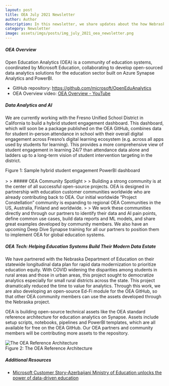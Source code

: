 ```yaml
---
layout: post
title: OEA July 2021 Newsletter
author: Author
description: In this newsletter, we share updates about the how Nebraska DoE is using Azure Synapse and OEA to prioritize education equity and others.
category: Newsletter
image: assets/imgs/posts/img_july_2021_oea_newsletter.png
---
```


##### OEA Overview

Open Education Analytics (OEA) is a community of education systems, coordinated by Microsoft Education, collaborating to develop open-sourced data analytics solutions for the education sector built on Azure Synapse Analytics and PowerBI.

- GitHub repository: <a href="https://github.com/microsoft/OpenEduAnalytics" target="_blank">https://github.com/microsoft/OpenEduAnalytics</a>
- OEA Overview video: <a href="https://www.youtube.com/watch?v=efNYbS4sC4g" target="_blank">OEA Overview - YouTube</a>

##### Data Analytics and AI

We are currently working with the Fresno Unified School District in California to build a hybrid student engagement dashboard.
This dashboard, which will soon be a package published on the OEA GitHub, combines data for student in-person attendance in school with their overall digital engagement across Fresno’s digital learning ecosystem (e.g. across all apps used by students for learning). This provides a more comprehensive view of student engagement in learning 24/7 than attendance data alone and ladders up to a long-term vision of student intervention targeting in the district.

<div class="container-wrapper text-center">
   <img src="{{ site.baseurl }}/assets/imgs/img_landing_page_success_story_fresno.png" class="img-fluid w-100" alt="" />
   <figcaption class="mt-2">Figure 1: Sample hybrid student engagement PowerBI dashboard</figcaption>
</div>
</br>
>
> ##### OEA Community Spotlight
>
> Building a strong community is at the center of all successful open-source projects. OEA is designed in partnership with education customer communities worldwide who are already contributing back to OEA. Our initial worldwide “Project Constellation” community is expanding to regional OEA Communities in the US, Australia, Finland and worldwide.
>
> We work these communities directly and through our partners to identify their data and AI pain points, define common use cases, build data reports and ML models, and share great examples developed by community members. We also have an upcoming Deep Dive Synapse training for all our partners to position them to implement OEA for global education systems.


##### OEA Tech: Helping Education Systems Build Their Modern Data Estate

We have partnered with the Nebraska Department of Education on their statewide longitudinal data plan for rapid data modernization to prioritize education equity. With COVID widening the disparities among students in rural areas and those in urban areas, this project sought to democratize analytics especially for small rural districts across the state. This project dramatically reduced the time to value for analytics. Through this work, we are also developing an open-source Ed-Fi module for the OEA GitHub, so that other OEA community members can use the assets developed through the Nebraska project.

OEA is building open-source technical assets like the OEA standard reference architecture for education analytics on Synapse. Assets include setup scripts, notebooks, pipelines and PowerBI templates, which are all available for free on the OEA GitHub. Our OEA partners and community members will be contributing more assets to the repository.

<div class="container-wrapper text-center">
   <img src="{{ site.baseurl }}/assets/imgs/OEA_ref_arch_v0.4.png" class="img-fluid w-100" alt="The OEA Reference Architecture" />
   <figcaption class="mt-2">Figure 2: The OEA Reference Architecture</figcaption>
</div>


##### Additional Resources

 - [Microsoft Customer Story-Azerbaijani Ministry of Education unlocks the power of data-driven education](https://customers.microsoft.com/en-us/story/862925-ministry-of-education-of-the-republic-of-azerbaijan-government-azure-en-azerbaijan)
